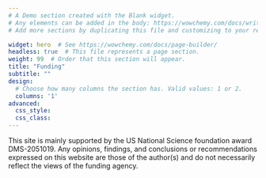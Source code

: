 ```yaml
---
# A Demo section created with the Blank widget.
# Any elements can be added in the body: https://wowchemy.com/docs/writing-markdown-latex/
# Add more sections by duplicating this file and customizing to your requirements.

widget: hero  # See https://wowchemy.com/docs/page-builder/
headless: true  # This file represents a page section.
weight: 99  # Order that this section will appear.
title: "Funding"
subtitle: ""
design:
  # Choose how many columns the section has. Valid values: 1 or 2.
  columns: '1'
advanced:
  css_style:
  css_class:
---
```


This site is mainly supported  by the US National Science foundation award DMS-2051019. 
Any opinions, findings, and conclusions or recommendations expressed on this website are those of the author(s) and do not necessarily reflect the views of the funding agency.
